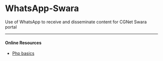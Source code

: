 # WhatsApp-Swara
Use of WhatsApp to receive and disseminate content for CGNet Swara portal


------
#### Online Resources
- [Php basics](https://www.smashingmagazine.com/2010/04/php-what-you-need-to-know-to-play-with-the-web/)
